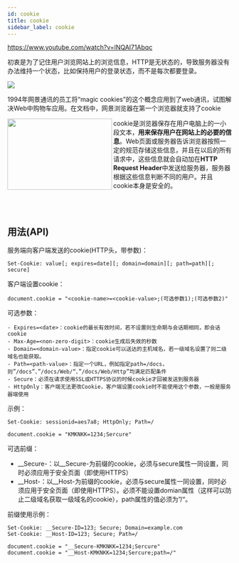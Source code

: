 ```yaml
---
id: cookie
title: cookie
sidebar_label: cookie
---
```

https://www.youtube.com/watch?v=lNQAl71Abqc

初衷是为了记住用户浏览网站上的浏览信息，HTTP是无状态的，导致服务器没有办法维持一个状态，比如保持用户的登录状态，而不是每次都要登录。

![](https://cosmos-x.oss-cn-hangzhou.aliyuncs.com/WSZuNg.png)


1994年网景通讯的员工将“magic cookies”的这个概念应用到了web通讯，试图解决Web中购物车应用。在文档中，网景浏览器在第一个浏览器就支持了cookie

<img width="235" height="160" src="https://cosmos-x.oss-cn-hangzhou.aliyuncs.com/a5hWrl.png" align= 'left'/>

cookie是浏览器保存在用户电脑上的一小段文本，**用来保存用户在网站上的必要的信息**。Web页面或服务器告诉浏览器按照一定的规范存储这些信息，并且在以后的所有请求中，这些信息就会自动加在**HTTP Request Header**中发送给服务器，服务器根据这些信息判断不同的用户。并且cookie本身是安全的。

<br />
<br />

## 用法(API)

服务端向客户端发送的cookie(HTTP头，带参数)：
```
Set-Cookie: value[; expires=date][; domain=domain][; path=path][; secure]
```
客户端设置cookie：
```
document.cookie = "<cookie-name>=<cookie-value>;(可选参数1);(可选参数2)"
```
可选参数：
```
- Expires=<date>：cookie的最长有效时间，若不设置则生命期与会话期相同，即会话cookie
- Max-Age=<non-zero-digit>：cookie生成后失效的秒数
- Domain=<domain-value>：指定cookie可以送达的主机域名，若一级域名设置了则二级域名也能获取。
- Path=<path-value>：指定一个URL，例如指定path=/docs，则”/docs”、”/docs/Web/“、”/docs/Web/Http”均满足匹配条件
- Secure：必须在请求使用SSL或HTTPS协议的时候cookie才回被发送到服务器
- HttpOnly：客户端无法更改Cookie，客户端设置cookie时不能使用这个参数，一般是服务器端使用
```
示例：
```
Set-Cookie: sessionid=aes7a8; HttpOnly; Path=/

document.cookie = "KMKNKK=1234;Sercure"
```
可选前缀：

- __Secure-：以__Secure-为前缀的cookie，必须与secure属性一同设置，同时必须应用于安全页面（即使用HTTPS）
- __Host-：以__Host-为前缀的cookie，必须与secure属性一同设置，同时必须应用于安全页面（即使用HTTPS）。必须不能设置domian属性（这样可以防止二级域名获取一级域名的cookie），path属性的值必须为”/“。

前缀使用示例：
```
Set-Cookie: __Secure-ID=123; Secure; Domain=example.com
Set-Cookie: __Host-ID=123; Secure; Path=/

document.cookie = "__Secure-KMKNKK=1234;Sercure"
document.cookie = "__Host-KMKNKK=1234;Sercure;path=/"
```